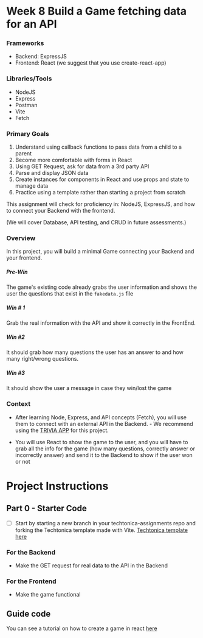 # Week 8 Build a Game fetching data for an API

### Frameworks

- Backend: ExpressJS
- Frontend: React (we suggest that you use create-react-app)

### Libraries/Tools

- NodeJS
- Express
- Postman
- Vite
- Fetch

### Primary Goals

1. Understand using callback functions to pass data from a child to a parent
2. Become more comfortable with forms in React
3. Using GET Request, ask for data from a 3rd party API
4. Parse and display JSON data
5. Create instances for components in React and use props and state to manage data
6. Practice using a template rather than starting a project from scratch

This assignment will check for proficiency in: NodeJS, ExpressJS, and how to connect your Backend with the frontend.

(We will cover Database, API testing, and CRUD in future assessments.)

### Overview

In this project, you will build a minimal Game connecting your Backend and your frontend.

##### Pre-Win

The game's existing code already grabs the user information and shows the user the questions that exist in the `fakedata.js` file

##### Win # 1

Grab the real information with the API and show it correctly in the FrontEnd.

##### Win #2

It should grab how many questions the user has an answer to and how many right/wrong questions.

##### Win #3

It should show the user a message in case they win/lost the game

### Context

- After learning Node, Express, and API concepts (Fetch), you will use them to connect with an external API in the Backend. - We recommend using the [TRIVIA APP](https://opentdb.com/api_config.php) for this project.

- You will use React to show the game to the user, and you will have to grab all the info for the game (how many questions, correctly answer or incorrectly answer) and send it to the Backend to show if the user won or not

# Project Instructions

## Part 0 - Starter Code

- [ ] Start by starting a new branch in your techtonica-assignments repo and forking the Techtonica template made with Vite. [Techtonica template here](https://github.com/Techtonica/curriculum/tree/main/projects/2023TemplateWithVite)

### For the Backend

- Make the GET request for real data to the API in the Backend

### For the Frontend

- Make the game functional

## Guide code

You can see a tutorial on how to create a game in react [here](https://www.freecodecamp.org/news/how-to-build-a-quiz-app-using-react/)
